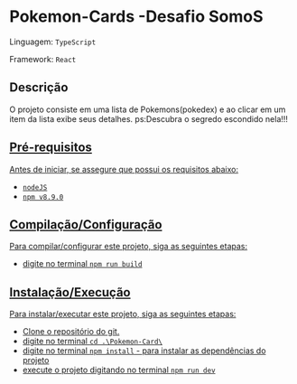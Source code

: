 # Pokemon-Cards -Desafio SomoS

Linguagem: `TypeScript`

Framework: `React`

## Descrição

O projeto consiste em uma lista de Pokemons(pokedex) e ao clicar em um item da lista exibe seus detalhes. 
ps:Descubra o segredo escondido nela!!!

<a href='pokemon-card-wine.vercel.app/' />

## Pré-requisitos

Antes de iniciar, se assegure que possui os requisitos abaixo:

- `nodeJS` 
- `npm v8.9.0`

## Compilação/Configuração

Para compilar/configurar este projeto, siga as seguintes etapas:

- digite no terminal `npm run build`


## Instalação/Execução

Para instalar/executar este projeto, siga as seguintes etapas:

- Clone o repositório do git.
- digite no terminal `cd .\Pokemon-Card\`
- digite no terminal `npm install` - para instalar as dependências do projeto
- execute o projeto digitando no terminal `npm run dev`

